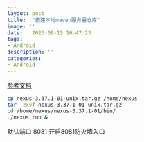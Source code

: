 ```yaml
---
layout: post
title:  "搭建本地maven服务器仓库"
image: ''
date:   2023-09-15 16:47:23
tags:
- Android
description: ''
categories: 
- Android
---
```


[参考文档](https://blog.csdn.net/zhuguanbo/article/details/129026067)
```sh
cp nexus-3.37.1-01-unix.tar.gz /home/nexus
tar -zxvf nexus-3.37.1-01-unix.tar.gz 
cd /home/nexus/nexus-3.37.1-01/bin/
./nexus run &
```
默认端口 8081
开启8081防火墙入口
